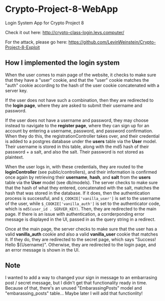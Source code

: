# Crypto-Project-8-WebApp
Login System App for Crypto Project 8

Check it out here: http://crypto-class-login.levs.computer/


For the attack, please go here: https://github.com/LevinWeinstein/Crypto-Project-8-Exploit

## How I implemented the login system
When the user comes to main page of the website, it checks to make sure that they have a "user" cookie, and that the "user" cookie matches the "auth" cookie according to the hash of the user cookie concatenated with a server key.

If the user does not have such a combination, then they are redirected to the __login page__, where they are asked to submit their username and password.

If the user does not have a username and password, they may choose instead to navigate to the __register page__, where they can sign up for an account by entering a username, password, and password confirmation. When they do this, the registrationController takes over, and their credential is added to a postgres database under the __users__ table via the __User__ model. Their username is stored in this table, along with the md5 hash of their password + a salt, and also the salt. Their password is not stored as plaintext.

When the user logs in, with these credentials, they are routed to the __loginController__ (see public/controllers), and their information is confirmed once again by retrieving their __username__, __hash__, and __salt__ from the __users__ table via the __User__ model (see db/models). The server checks to make sure that the hash of what they entered, concatenated with the salt, matches the hash that was stored in the database. If it does, then the authentication process is successful, and `$_COOKIE['vanilla_user']` is set to the username of the user, while `$_COOKIE['vanilla_auth']` is set to the authenticator code, which is `md5(user_id . SERVER_KEY)`. Then, they are redirected to the main page. If there is an issue with authentication, a corrderponding error message is displayed in the UI, passed in as the query string in a redirect.

Once at the main page, the server checks to make sure that the user has a valid __vanilla_auth__ cookie and also a valid __vanilla_user__ cookie that matches it. If they do, they are redirected to the secret page, which says "Success! Hello ${Username}". Otherwise, they are redirected to the login page, and an error message is shown in the UI.

## Note
I wanted to add a way to changed your sign in message to an embarrasing post / secret message, but I didn't get that functionality ready in time. Because of that, there's an unused "EmbarassingPosts" model and "embarassing_posts" table... Maybe later I will add that functionlity! 
